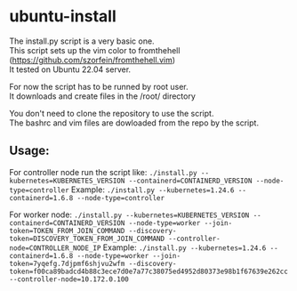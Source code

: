 # ubuntu-install

The install.py script is a very basic one.  
This script sets up the vim color to fromthehell (https://github.com/szorfein/fromthehell.vim)  
It tested on Ubuntu 22.04 server.

For now the script has to be runned by root user.  
It downloads and create files in the /root/ directory

You don't need to clone the repository to use the script.  
The bashrc and vim files are dowloaded from the repo by the script.

## Usage:

For controller node run the script like:
`./install.py --kubernetes=KUBERNETES_VERSION --containerd=CONTAINERD_VERSION --node-type=controller`
Example:
`./install.py --kubernetes=1.24.6 --containerd=1.6.8 --node-type=controller`

For worker node:
`./install.py --kubernetes=KUBERNETES_VERSION --containerd=CONTAINERD_VERSION --node-type=worker --join-token=TOKEN_FROM_JOIN_COMMAND --discovery-token=DISCOVERY_TOKEN_FROM_JOIN_COMMAND --controller-node=CONTROLLER_NODE_IP`
Example:
`./install.py --kubernetes=1.24.6 --containerd=1.6.8 --node-type=worker --join-token=7yqefg.7djpmf6shjvu2wfm --discovery-token=f00ca89badcd4b88c3ece7d0e7a77c38075ed4952d80373e98b1f67639e262cc --controller-node=10.172.0.100`

